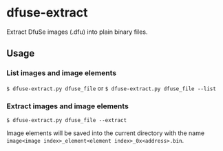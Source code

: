 # dfuse-extract
Extract DfuSe images (.dfu) into plain binary files.

## Usage
### List images and image elements
`$ dfuse-extract.py dfuse_file` or `$ dfuse-extract.py dfuse_file --list`

### Extract images and image elements
`$ dfuse-extract.py dfuse_file --extract`

Image elements will be saved into the current directory with the name `image<image index>_element<element index>_0x<address>.bin`.
